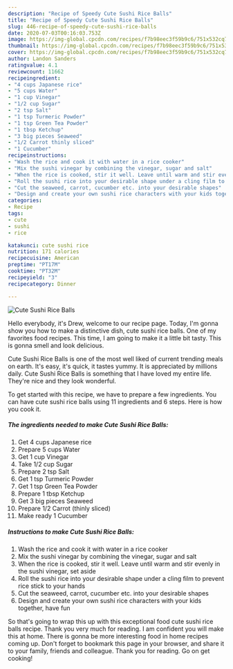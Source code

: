 ```yaml
---
description: "Recipe of Speedy Cute Sushi Rice Balls"
title: "Recipe of Speedy Cute Sushi Rice Balls"
slug: 446-recipe-of-speedy-cute-sushi-rice-balls
date: 2020-07-03T00:16:03.753Z
image: https://img-global.cpcdn.com/recipes/f7b98eec3f59b9c6/751x532cq70/cute-sushi-rice-balls-recipe-main-photo.jpg
thumbnail: https://img-global.cpcdn.com/recipes/f7b98eec3f59b9c6/751x532cq70/cute-sushi-rice-balls-recipe-main-photo.jpg
cover: https://img-global.cpcdn.com/recipes/f7b98eec3f59b9c6/751x532cq70/cute-sushi-rice-balls-recipe-main-photo.jpg
author: Landon Sanders
ratingvalue: 4.1
reviewcount: 11662
recipeingredient:
- "4 cups Japanese rice"
- "5 cups Water"
- "1 cup Vinegar"
- "1/2 cup Sugar"
- "2 tsp Salt"
- "1 tsp Turmeric Powder"
- "1 tsp Green Tea Powder"
- "1 tbsp Ketchup"
- "3 big pieces Seaweed"
- "1/2 Carrot thinly sliced"
- "1 Cucumber"
recipeinstructions:
- "Wash the rice and cook it with water in a rice cooker"
- "Mix the sushi vinegar by combining the vinegar, sugar and salt"
- "When the rice is cooked, stir it well. Leave until warm and stir evenly in the sushi vinegar, set aside"
- "Roll the sushi rice into your desirable shape under a cling film to prevent rice stick to your hands"
- "Cut the seaweed, carrot, cucumber etc. into your desirable shapes"
- "Design and create your own sushi rice characters with your kids together, have fun"
categories:
- Recipe
tags:
- cute
- sushi
- rice

katakunci: cute sushi rice 
nutrition: 171 calories
recipecuisine: American
preptime: "PT17M"
cooktime: "PT32M"
recipeyield: "3"
recipecategory: Dinner

---
```



![Cute Sushi Rice Balls](https://img-global.cpcdn.com/recipes/f7b98eec3f59b9c6/751x532cq70/cute-sushi-rice-balls-recipe-main-photo.jpg)

Hello everybody, it's Drew, welcome to our recipe page. Today, I'm gonna show you how to make a distinctive dish, cute sushi rice balls. One of my favorites food recipes. This time, I am going to make it a little bit tasty. This is gonna smell and look delicious.



Cute Sushi Rice Balls is one of the most well liked of current trending meals on earth. It's easy, it's quick, it tastes yummy. It is appreciated by millions daily. Cute Sushi Rice Balls is something that I have loved my entire life. They're nice and they look wonderful.


To get started with this recipe, we have to prepare a few ingredients. You can have cute sushi rice balls using 11 ingredients and 6 steps. Here is how you cook it.

<!--inarticleads1-->

##### The ingredients needed to make Cute Sushi Rice Balls:

1. Get 4 cups Japanese rice
1. Prepare 5 cups Water
1. Get 1 cup Vinegar
1. Take 1/2 cup Sugar
1. Prepare 2 tsp Salt
1. Get 1 tsp Turmeric Powder
1. Get 1 tsp Green Tea Powder
1. Prepare 1 tbsp Ketchup
1. Get 3 big pieces Seaweed
1. Prepare 1/2 Carrot (thinly sliced)
1. Make ready 1 Cucumber




<!--inarticleads2-->

##### Instructions to make Cute Sushi Rice Balls:

1. Wash the rice and cook it with water in a rice cooker
1. Mix the sushi vinegar by combining the vinegar, sugar and salt
1. When the rice is cooked, stir it well. Leave until warm and stir evenly in the sushi vinegar, set aside
1. Roll the sushi rice into your desirable shape under a cling film to prevent rice stick to your hands
1. Cut the seaweed, carrot, cucumber etc. into your desirable shapes
1. Design and create your own sushi rice characters with your kids together, have fun




So that's going to wrap this up with this exceptional food cute sushi rice balls recipe. Thank you very much for reading. I am confident you will make this at home. There is gonna be more interesting food in home recipes coming up. Don't forget to bookmark this page in your browser, and share it to your family, friends and colleague. Thank you for reading. Go on get cooking!
